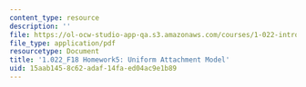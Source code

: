 ```yaml
---
content_type: resource
description: ''
file: https://ol-ocw-studio-app-qa.s3.amazonaws.com/courses/1-022-introduction-to-network-models-fall-2018/15aab1458c62adaf14faed04ac9e1b89_MIT1_022F18_Homework5.pdf
file_type: application/pdf
resourcetype: Document
title: '1.022_F18 Homework5: Uniform Attachment Model'
uid: 15aab145-8c62-adaf-14fa-ed04ac9e1b89
---
```

